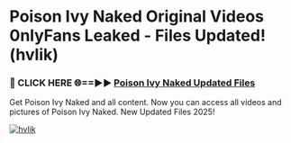 # Poison Ivy Naked Original Videos 0nlyFans Leaked - Files Updated! (hvlik)

<h3>🔴 CLICK HERE 🌐==►► <a href="https://tinyurl.com/yckcrads" rel="nofollow">Poison Ivy Naked Updated Files</a></h3>

Get Poison Ivy Naked and all content. Now you can access all videos and pictures of Poison Ivy Naked. New Updated Files 2025!

[![hvlik](https://i.imgur.com/hpKpOFt.gif)](https://tinyurl.com/yckcrads)
